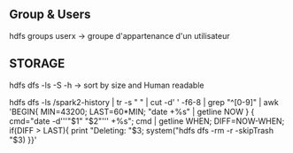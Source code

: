 ## Group & Users

hdfs groups userx -> groupe d'appartenance d'un utilisateur

## STORAGE
hdfs dfs -ls -S -h -> sort by size and Human readable

hdfs dfs -ls /spark2-history	|   tr -s " "	|	cut -d' ' -f6-8	| 	grep "^[0-9]"	|	awk 'BEGIN{ MIN=43200; LAST=60*MIN; "date +%s" | getline NOW } { cmd="date -d'\''"$1" "$2"'\'' +%s"; cmd | getline WHEN; DIFF=NOW-WHEN; if(DIFF > LAST){ print "Deleting: "$3; system("hdfs dfs -rm -r -skipTrash "$3) }}'